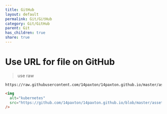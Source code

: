 ```yaml
---
title: GitHub
layout: default
permalink: Git/GitHub
category: Git/GitHub
parent: Git
has_children: true
share: true
---
```


# Use URL for file on GitHub

> use raw

```text
https://raw.githubusercontent.com/14paxton/14paxton.github.io/master/assets/images/kubernetes.gif
```

```html
<img
  alt="kubernetes"
  src="https://github.com/14paxton/14paxton.github.io/blob/master/assets/images/kubernetes.gif?raw=true"
/>
```
